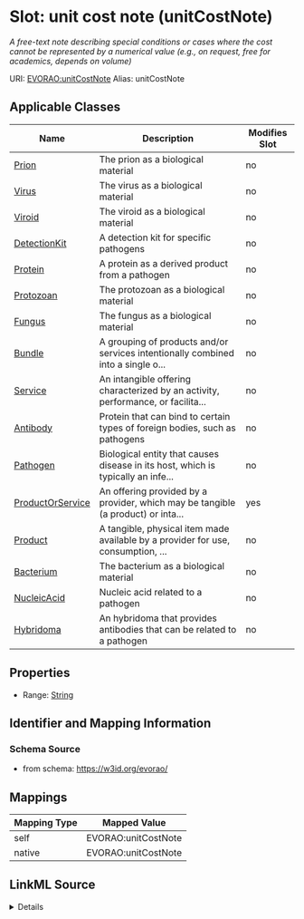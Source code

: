 

# Slot: unit cost note (unitCostNote) 


_A free-text note describing special conditions or cases where the cost cannot be represented by a numerical value (e.g., on request, free for academics, depends on volume)_





URI: [EVORAO:unitCostNote](https://w3id.org/evorao/unitCostNote)
Alias: unitCostNote

<!-- no inheritance hierarchy -->





## Applicable Classes

| Name | Description | Modifies Slot |
| --- | --- | --- |
| [Prion](Prion.md) | The prion as a biological material |  no  |
| [Virus](Virus.md) | The virus as a biological material |  no  |
| [Viroid](Viroid.md) | The viroid as a biological material |  no  |
| [DetectionKit](DetectionKit.md) | A detection kit for specific pathogens |  no  |
| [Protein](Protein.md) | A protein as a derived product from a pathogen |  no  |
| [Protozoan](Protozoan.md) | The protozoan as a biological material |  no  |
| [Fungus](Fungus.md) | The fungus as a biological material |  no  |
| [Bundle](Bundle.md) | A grouping of products and/or services intentionally combined into a single o... |  no  |
| [Service](Service.md) | An intangible offering characterized by an activity, performance, or facilita... |  no  |
| [Antibody](Antibody.md) | Protein that can bind to certain types of foreign bodies, such as pathogens |  no  |
| [Pathogen](Pathogen.md) | Biological entity that causes disease in its host, which is typically an infe... |  no  |
| [ProductOrService](ProductOrService.md) | An offering provided by a provider, which may be tangible (a product) or inta... |  yes  |
| [Product](Product.md) | A tangible, physical item made available by a provider for use, consumption, ... |  no  |
| [Bacterium](Bacterium.md) | The bacterium as a biological material |  no  |
| [NucleicAcid](NucleicAcid.md) | Nucleic acid related to a pathogen |  no  |
| [Hybridoma](Hybridoma.md) | An hybridoma that provides antibodies that can be related to a pathogen |  no  |







## Properties

* Range: [String](String.md)





## Identifier and Mapping Information







### Schema Source


* from schema: https://w3id.org/evorao/




## Mappings

| Mapping Type | Mapped Value |
| ---  | ---  |
| self | EVORAO:unitCostNote |
| native | EVORAO:unitCostNote |




## LinkML Source

<details>
```yaml
name: unitCostNote
description: A free-text note describing special conditions or cases where the cost
  cannot be represented by a numerical value (e.g., on request, free for academics,
  depends on volume)
title: unit cost note
from_schema: https://w3id.org/evorao/
rank: 1000
alias: unitCostNote
domain_of:
- ProductOrService
range: string
required: false
multivalued: false

```
</details>